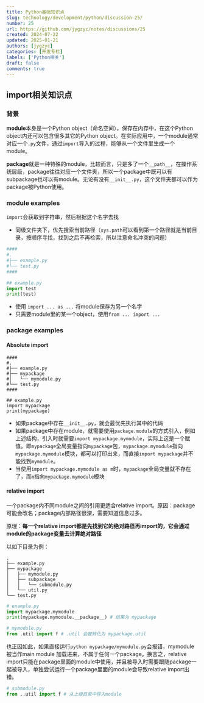 ```yaml
---
title: Python基础知识点
slug: technology/development/python/discussion-25/
number: 25
url: https://github.com/jygzyc/notes/discussions/25
created: 2024-07-22
updated: 2025-01-21
authors: [jygzyc]
categories: [开发专栏]
labels: ['Python相关']
draft: false
comments: true
---
```


<!-- name: python_base -->

## import相关知识点

### 背景

**module**本身是一个Python object（命名空间），保存在内存中，在这个Python object内还可以包含很多其它的Python object。在实际应用中，一个module通常对应一个`.py`文件，通过`import`导入的过程，能够从一个文件里生成一个module。

**package**就是一种特殊的module，比较而言，只是多了一个`__path__`，在操作系统层级，package往往对应一个文件夹，所以一个package中既可以有subpackage也可以有module。无论有没有`__init__.py`，这个文件夹都可以作为package被Python使用。

### module examples

`import`会获取到字符串，然后根据这个名字去找

- 同级文件夹下，优先搜索当前路径（`sys.path`可以看到第一个路径就是当前目录，按顺序寻找，找到之后不再检索，所以注意命名冲突的问题）

```py
####
#.
#├── example.py
#└── test.py
####

## example.py
import test
print(test)
```

- 使用 `import ... as ...` 将module保存为另一个名字
- 只需要module里的某一个object，使用`from ... import ...`

### package examples

#### Absolute import

```
####
#.
#├── example.py
#├── mypackage
#│   └── mymodule.py
#└── test.py
####

## example.py
import mypackage
print(mypackage)
```

- 如果package中存在`__init__.py`，就会最优先执行其中的代码
- 如果package中存在module，就需要使用`package.module`的方式引入，例如上述结构，引入时就需要`import mypackage.mymodule`，实际上这是一个赋值。即`mypackage`全局变量指向`mypackage`包，`mypackage.mymodule`指向`mypackage.mymodule`模块，都可以打印出来，而直接`import mypackage`并不能找到`mymodule`。
- 当使用`import mypackage.mymodule as m`时，`mypackage`全局变量就不存在了，而`m`指向`mypackage.mymodule`模块

#### relative import

一个package内不同module之间的引用更适合relative import。原因：package可能会改名；package内部路径很深，需要知道信息过多。

原理：**每一个relative import都是先找到它的绝对路径再import的，它会通过module的package变量去计算绝对路径**

以如下目录为例：

```
.
├── example.py
├── mypackage
│   ├── mymodule.py
│   ├── subpackage
│   │   └── submodule.py
│   └── util.py
└── test.py
```

```py
# example.py
import mypackage.mymodule
print(mypackage.mymodule.__package__) # 结果为 mypackage
```

```py
# mymodule.py
from .util import f # .util 会被转化为 mypackage.util 
```

也正因如此，如果直接运行`python mypackage/mymodule.py`会报错，mymodule被当作main module 加载进来，不属于任何一个package。换言之，relative import只能在package里面的module中使用，并且被导入时需要跟随package一起被导入，单独尝试运行一个package里面的module会导致relative import出错。

```py
# submodule.py
from ..util import f # 从上级目录中导入module
```

